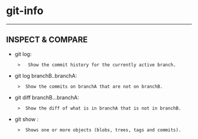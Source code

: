 # git-info

--- 
## INSPECT & COMPARE


- git log:

       >   Show the commit history for the currently active branch. 

- git log branchB..branchA:

       >  Show the commits on branchA that are not on branchB.

- git diff branchB...branchA:

       >  Show the diff of what is in branchA that is not in branchB. 
- git show :

       >  Shows one or more objects (blobs, trees, tags and commits). 


